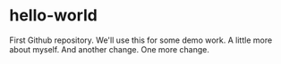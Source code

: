 # hello-world
First Github repository.  We'll use this for some demo work.
A little more about myself.
And another change.
One more change.

